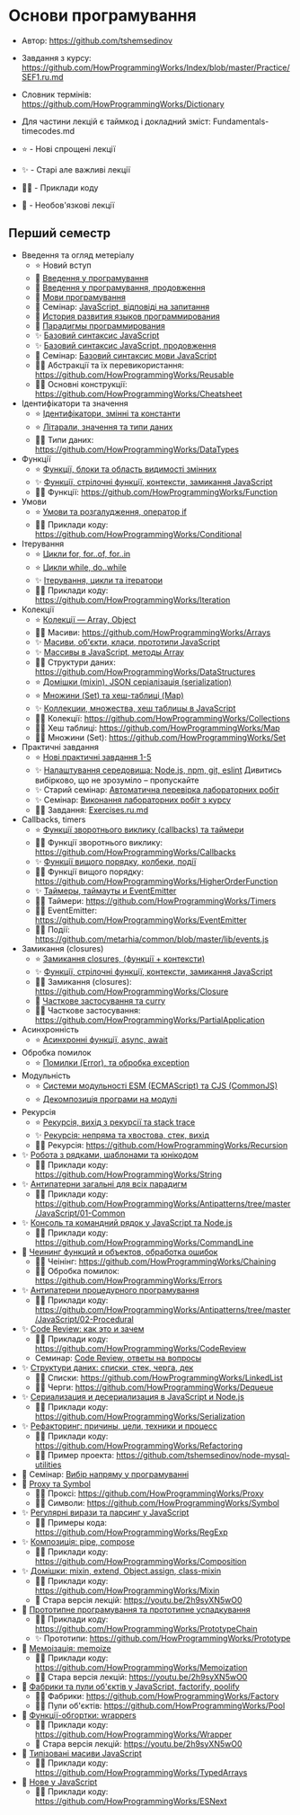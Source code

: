 # Основи програмування

- Автор: https://github.com/tshemsedinov
- Завдання з курсу: https://github.com/HowProgrammingWorks/Index/blob/master/Practice/SEF1.ru.md
- Словник термінів: https://github.com/HowProgrammingWorks/Dictionary
- Для частини лекцій є таймкод і докладний зміст: Fundamentals-timecodes.md

- ⭐ - Нові спрощені лекції
- ✨ - Старі але важливі лекції
- 🧑‍💻 - Приклади коду
- 🧩 - Необов'язкові лекції

## Перший семестр

- Введення та огляд метеріалу
  - ⭐ Новий вступ 
  - 🧩 [Введення у програмування](https://youtu.be/5Gt61EX6HZ4)
  - 🧩 [Введення у програмування, продовження](https://youtu.be/PzlLXQ3RaDs)
  - 🧩 [Мови програмування](https://youtu.be/enHA1CRkJe0)
  - 🧩 Семінар: [JavaScript, відповіді на запитання](https://youtu.be/wqkQ6eslyzY)
  - 🧩 [История развития языков программирования](https://youtu.be/qqz0VSaNxuw)
  - 🧩 [Парадигмы программирования](https://youtu.be/Yk1sxLVHfjs)
  - ✨ [Базовий синтаксис JavaScript](https://youtu.be/xJn3k1f4BiM)
  - ✨ [Базовий синтаксис JavaScript, продовження](https://youtu.be/qa-XleqA0JU)
  - 🧩 Семінар: [Базовий синтаксис мови JavaScript](https://youtu.be/PGqjTXQe_qw)
  - 🧑‍💻 Абстракції та їх перевикористання: https://github.com/HowProgrammingWorks/Reusable
  - 🧑‍💻 Основні конструкції: https://github.com/HowProgrammingWorks/Cheatsheet
- Ідентифікатори та значення
  - ⭐ [Ідентифікатори, змінні та константи](https://youtu.be/Ljj8HyUIPUA)
  - ⭐ [Літарали, значення та типи даних](https://youtu.be/yf58Lmr_J90)
  - 🧑‍💻 Типи даних: https://github.com/HowProgrammingWorks/DataTypes
- Функції
  - ⭐ [Функції, блоки та область видимості змінних](https://youtu.be/h5IvZh5QHEM)
  - ✨ [Функції, стрілочні функції, контексти, замикання JavaScript](https://youtu.be/pn5myCmpV2U)
  - 🧑‍💻 Функції: https://github.com/HowProgrammingWorks/Function
- Умови
  - ⭐ [Умови та розгалудження, оператор if](https://youtu.be/dhurClkDGrc)
  - 🧑‍💻 Приклади коду: https://github.com/HowProgrammingWorks/Conditional
- Ітерування
  - ⭐ [Цикли for, for..of, for..in](https://youtu.be/Ph-luU2sbdg)
  - ⭐ [Цикли while, do..while](https://youtu.be/3ZC4O5dM5pY)
  - ✨ [Ітерування, цикли та ітератори](https://youtu.be/lq3b5_UGJas)
  - 🧑‍💻 Приклади коду: https://github.com/HowProgrammingWorks/Iteration
- Колекції
  - ⭐ [Колекції — Array, Object](https://youtu.be/SqGoKGOZu40)
  - 🧑‍💻 Масиви: https://github.com/HowProgrammingWorks/Arrays
  - ✨ [Масиви, об'єкти, класи, прототипи JavaScript](https://youtu.be/VBMGnAPfmsY)
  - ✨ [Массивы в JavaScript, методы Array](https://youtu.be/D1kfYBkX9FE)
  - 🧑‍💻 Структури даних: https://github.com/HowProgrammingWorks/DataStructures
  - ⭐ [Домішки (mixin), JSON серіалізація (serialization)](https://youtu.be/rMUB78bs26w)
  - ⭐ [Множини (Set) та хеш-таблиці (Map)](https://youtu.be/1avvpS_Hqms)  
  - ✨ [Коллекции, множества, хеш таблицы в JavaScript](https://youtu.be/hN0wsq5LNOc)
  - 🧑‍💻 Колекції: https://github.com/HowProgrammingWorks/Collections
  - 🧑‍💻 Хеш таблиці: https://github.com/HowProgrammingWorks/Map
  - 🧑‍💻 Множини (Set): https://github.com/HowProgrammingWorks/Set
- Практичні завдання
  - ⭐ [Нові практичні завдання 1-5](https://youtu.be/4I2iL3JjFdM)
  - ✨ [Налаштування середовища: Node.js, npm, git, eslint](https://youtu.be/hSyA7tcNaCE) Дивитись вибірково, що не зрозуміло – пропускайте
  - ✨ Старий семінар: [Автоматична перевірка лабораторних робіт](https://youtu.be/M4KpG0LEAyA)
  - ✨ Семінар: [Виконання лабораторних робіт з курсу](https://youtu.be/ikUOyFPzdJw)
  - 🧑‍💻 Завдання: [Exercises.ru.md](https://github.com/HowProgrammingWorks/Introduction/blob/master/Exercises.ru.md)
- Callbacks, timers
  - ⭐ [Функції зворотнього виклику (callbacks) та таймери](https://youtu.be/MFG3NaEwu70)
  - 🧑‍💻 Функції зворотнього виклику: https://github.com/HowProgrammingWorks/Callbacks
  - ✨ [Функції вищого порядку, колбеки, події](https://youtu.be/1vqATwbGHnc)
  - 🧑‍💻 Функції вищого порядку: https://github.com/HowProgrammingWorks/HigherOrderFunction
  - ✨ [Таймеры, таймауты и EventEmitter](https://youtu.be/LK2jveAnRNg)
  - 🧑‍💻 Таймери: https://github.com/HowProgrammingWorks/Timers
  - 🧑‍💻 EventEmitter: https://github.com/HowProgrammingWorks/EventEmitter
  - 🧑‍💻 Події: https://github.com/metarhia/common/blob/master/lib/events.js
- Замикання (closures)
  - ⭐ [Замикання closures, (функції + контексти)](https://youtu.be/_FranqU7420)
  - ✨ [Функції, стрілочні функції, контексти, замикання JavaScript](https://youtu.be/pn5myCmpV2U)
  - 🧑‍💻 Замикання (closures): https://github.com/HowProgrammingWorks/Closure
  - 🧩 [Часткове застосування та curry](https://youtu.be/ND8KQ5xjk7o)
  - 🧑‍💻 Часткове застосування: https://github.com/HowProgrammingWorks/PartialApplication
- Асинхронність
  - ⭐ [Асинхронні функції, async, await](https://youtu.be/_3rRFN3iwsg)
- Обробка помилок
  - ⭐ [Помилки (Error), та обробка exception](https://youtu.be/UmpMa-f7dM4)
- Модульність
  - ⭐ [Системи модульності ESM (ECMAScript) та CJS (CommonJS)](https://youtu.be/MQepk3r41Rc)
  - ⭐ [Декомпозиція програми на модулі](https://youtu.be/4SLMmET8ARM)
- Рекурсія
  - ⭐ [Рекурсія, вихід з рекурсії та stack trace](https://youtu.be/bRgUmZgmXAg)
  - ✨ [Рекурсія: непряма та хвостова, стек, вихід](https://youtu.be/W2skCjIgVKE)
  - 🧑‍💻 Рекурсія: https://github.com/HowProgrammingWorks/Recursion
- ✨ [Робота з рядками, шаблонами та юнікодом](https://youtu.be/GcopcHQkA8M)
  - 🧑‍💻 Приклади коду: https://github.com/HowProgrammingWorks/String
- ✨ [Антипатерни загальні для всіх парадигм](https://youtu.be/NMUsUiFokr4)
  - 🧑‍💻 Приклади коду: https://github.com/HowProgrammingWorks/Antipatterns/tree/master/JavaScript/01-Common
- ✨ [Консоль та командний рядок у JavaScript та Node.js](https://youtu.be/5aSZyKi5BmE)
  - 🧑‍💻 Приклади коду: https://github.com/HowProgrammingWorks/CommandLine
- 🧩 [Чеининг функций и объектов, обработка ошибок](https://youtu.be/PfuEfIiLX34)
  - 🧑‍💻 Чеінінг: https://github.com/HowProgrammingWorks/Chaining
  - 🧑‍💻 Обробка помилок: https://github.com/HowProgrammingWorks/Errors
- ✨ [Антипатерни процедурного програмування](https://youtu.be/cTv7V22mkwE)
  - 🧑‍💻 Приклади коду: https://github.com/HowProgrammingWorks/Antipatterns/tree/master/JavaScript/02-Procedural
- ✨ [Code Review: как это и зачем](https://youtu.be/EKL6NiIQ6ZU)
  - 🧑‍💻 Приклади коду: https://github.com/HowProgrammingWorks/CodeReview
  - Семинар: [Code Review, ответы на вопросы](https://youtu.be/AgH4OAKbmkM)
- ✨ [Структури даних: списки, стек, черга, дек](https://youtu.be/9KvA4hDDSjk)
  - 🧑‍💻 Списки: https://github.com/HowProgrammingWorks/LinkedList
  - 🧑‍💻 Черги: https://github.com/HowProgrammingWorks/Dequeue
- ✨ [Сериализация и десериализация в JavaScript и Node.js](https://youtu.be/GtKPniOEzh8)
  - 🧑‍💻 Приклади коду: https://github.com/HowProgrammingWorks/Serialization
- ✨ [Рефакторинг: причины, цели, техники и процесс](https://youtu.be/z73wmpdweQ4)
  - 🧑‍💻 Приклади коду: https://github.com/HowProgrammingWorks/Refactoring
  - 🧑‍💻 Пример проекта: https://github.com/tshemsedinov/node-mysql-utilities
- 🧩 Семінар: [Вибір напряму у програмуванні](https://youtu.be/1gL627DQF4A)
- 🧩 [Proxy та Symbol](https://youtu.be/UjZjSDyi9AM)
  - 🧑‍💻 Проксі: https://github.com/HowProgrammingWorks/Proxy
  - 🧑‍💻 Символи: https://github.com/HowProgrammingWorks/Symbol
- ✨ [Регулярні вирази та парсинг у JavaScript](https://youtu.be/-ef2E0ozxao)
  - 🧑‍💻 Примеры кода: https://github.com/HowProgrammingWorks/RegExp
- ✨ [Композиція: pipe, compose](https://youtu.be/xS9FicVrOTI)
  - 🧑‍💻 Приклади коду: https://github.com/HowProgrammingWorks/Composition
- ✨ [Домішки: mixin, extend, Object.assign, class-mixin](https://youtu.be/NZMrJ2adEyY)
  - 🧑‍💻 Приклади коду: https://github.com/HowProgrammingWorks/Mixin
  - 🧩 Стара версія лекцій: https://youtu.be/2h9syXN5wO0
- 🧩 [Прототипне програмування та прототипне успадкування](https://youtu.be/SzaXTW2qcJE)
  - 🧑‍💻 Приклади коду: https://github.com/HowProgrammingWorks/PrototypeChain
  - ✨ Прототипи: https://github.com/HowProgrammingWorks/Prototype
- 🧩 [Мемоізація: memoize](https://youtu.be/H6S8QJo2Qxg)
  - 🧑‍💻 Приклади коду: https://github.com/HowProgrammingWorks/Memoization
  - 🧑‍💻 Стара версія лекцій: https://youtu.be/2h9syXN5wO0
- 🧩 [Фабрики та пули об'єктів у JavaScript, factorify, poolify](https://youtu.be/Ax_mSvadFp8)
  - 🧑‍💻 Фабрики: https://github.com/HowProgrammingWorks/Factory
  - 🧑‍💻 Пули об'єктів: https://github.com/HowProgrammingWorks/Pool
- 🧩 [Функції-обгортки: wrappers](https://youtu.be/En7pWi2fSzs)
  - 🧑‍💻 Приклади коду: https://github.com/HowProgrammingWorks/Wrapper
  - 🧩 Стара версія лекцій: https://youtu.be/2h9syXN5wO0
- 🧩 [Типізовані масиви JavaScript](https://youtu.be/tTNcqxbxhfY)
  - 🧑‍💻 Приклади коду: https://github.com/HowProgrammingWorks/TypedArrays
- 🧩 [Нове у JavaScript](https://youtu.be/fUjHLj8bq_Y)
  - 🧑‍💻 Приклади коду: https://github.com/HowProgrammingWorks/ESNext
